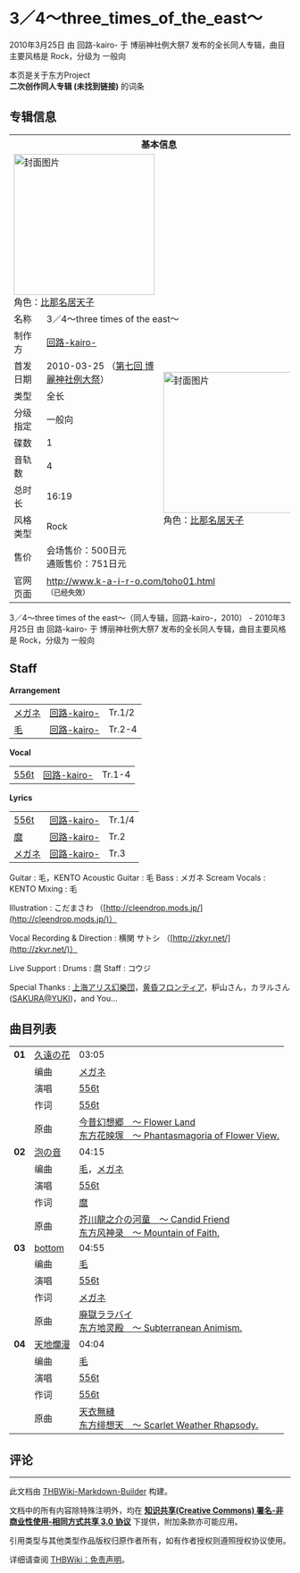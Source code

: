 # 3／4～three_times_of_the_east～

<!-- source html: G:\repos\THBWiki-Markdown-Builder\THBWikiMarkdown\Temp\main\1\17\ns0%3A3%EF%BC%8F4%EF%BD%9Ethree_times_of_the_east%EF%BD%9E.html -->

2010年3月25日 由 回路-kairo- 于 博丽神社例大祭7 发布的全长同人专辑，曲目主要风格是 Rock，分级为 一般向

本页是关于东方Project  
 **二次创作同人专辑 (未找到链接)** 的词条
## 专辑信息

<table><tbody><tr><th colspan="3">基本信息</th></tr><tr><td class="cover-artwork-mobile" colspan="2"><a href="./文件-3／4～three_times_of_the_east～封面.jpg.md" class="image" title="封面图片"><img alt="封面图片" src="https://upload.thwiki.cc/thumb/d/d8/3%EF%BC%8F4%EF%BD%9Ethree_times_of_the_east%EF%BD%9E%E5%B0%81%E9%9D%A2.jpg/252px-3%EF%BC%8F4%EF%BD%9Ethree_times_of_the_east%EF%BD%9E%E5%B0%81%E9%9D%A2.jpg" decoding="async" loading="lazy" width="252" height="252" srcset="https://upload.thwiki.cc/thumb/d/d8/3%EF%BC%8F4%EF%BD%9Ethree_times_of_the_east%EF%BD%9E%E5%B0%81%E9%9D%A2.jpg/378px-3%EF%BC%8F4%EF%BD%9Ethree_times_of_the_east%EF%BD%9E%E5%B0%81%E9%9D%A2.jpg 1.5x, https://upload.thwiki.cc/thumb/d/d8/3%EF%BC%8F4%EF%BD%9Ethree_times_of_the_east%EF%BD%9E%E5%B0%81%E9%9D%A2.jpg/504px-3%EF%BC%8F4%EF%BD%9Ethree_times_of_the_east%EF%BD%9E%E5%B0%81%E9%9D%A2.jpg 2x" data-file-width="624" data-file-height="624"></a><div class="cover-char">角色：<a href="./比那名居天子.md" title="比那名居天子">比那名居天子</a></div></td>
</tr><tr><td class="label">名称</td><td colspan="2"> 3／4～three times of the east～ </td></tr><tr><td class="label">制作方</td><td><a href="./回路-kairo-.md" title="回路-kairo-">回路-kairo-</a></td><td class="cover-artwork" rowspan="9" style="min-width:252px;"><a href="./文件-3／4～three_times_of_the_east～封面.jpg.md" class="image" title="封面图片"><img alt="封面图片" src="https://upload.thwiki.cc/thumb/d/d8/3%EF%BC%8F4%EF%BD%9Ethree_times_of_the_east%EF%BD%9E%E5%B0%81%E9%9D%A2.jpg/252px-3%EF%BC%8F4%EF%BD%9Ethree_times_of_the_east%EF%BD%9E%E5%B0%81%E9%9D%A2.jpg" decoding="async" loading="lazy" width="252" height="252" srcset="https://upload.thwiki.cc/thumb/d/d8/3%EF%BC%8F4%EF%BD%9Ethree_times_of_the_east%EF%BD%9E%E5%B0%81%E9%9D%A2.jpg/378px-3%EF%BC%8F4%EF%BD%9Ethree_times_of_the_east%EF%BD%9E%E5%B0%81%E9%9D%A2.jpg 1.5x, https://upload.thwiki.cc/thumb/d/d8/3%EF%BC%8F4%EF%BD%9Ethree_times_of_the_east%EF%BD%9E%E5%B0%81%E9%9D%A2.jpg/504px-3%EF%BC%8F4%EF%BD%9Ethree_times_of_the_east%EF%BD%9E%E5%B0%81%E9%9D%A2.jpg 2x" data-file-width="624" data-file-height="624"></a><div class="cover-char">角色：<a href="./比那名居天子.md" title="比那名居天子">比那名居天子</a></div></td>
</tr><tr><td class="label">首发日期</td><td>2010-03-25&#160;（<a href="/展会作品列表?e=%E5%8D%9A%E4%B8%BD%E7%A5%9E%E7%A4%BE%E4%BE%8B%E5%A4%A7%E7%A5%AD%237">第七回 博麗神社例大祭</a>）</td></tr><tr><td class="label">类型</td><td>全长</td></tr><tr><td class="label">分级指定</td><td>一般向</td></tr><tr><td class="label">碟数</td><td>1</td></tr><tr><td class="label">音轨数</td><td>4</td></tr><tr><td class="label">总时长</td><td>16:19</td></tr><tr><td class="label">风格类型</td><td>Rock</td></tr><tr><td class="label">售价</td><td>会场售价：500日元<br>通贩售价：751日元</td></tr>
<tr><td class="label">官网页面</td><td colspan="2"><a rel="nofollow" class="external free" href="http://www.k-a-i-r-o.com/toho01.html">http://www.k-a-i-r-o.com/toho01.html</a><br><span style="font-family: sans-serif; cursor: default; color:#555; font-size: 0.8em; bottom: 0.1em; font-weight: bold;" title="连接到已经失效网页">（已经失效）</span></td></tr></tbody></table>

3／4～three times of the east～（同人专辑，回路-kairo-，2010） - 2010年3月25日 由 回路-kairo- 于 博丽神社例大祭7 发布的全长同人专辑，曲目主要风格是 Rock，分级为 一般向
## Staff
  
 **Arrangement**   

<table><tbody><tr><td><a href="./メガネ.md" title="メガネ">メガネ</a></td><td><a href="./回路-kairo-.md" title="回路-kairo-">回路-kairo-</a></td><td>Tr.1/2</td></tr><tr><td><a href="./毛.md" title="毛">毛</a></td><td><a href="./回路-kairo-.md" title="回路-kairo-">回路-kairo-</a></td><td>Tr.2-4</td></tr></tbody></table>

  
 **Vocal**   

<table><tbody><tr><td><a href="/556t" class="mw-redirect" title="556t">556t</a></td><td><a href="./回路-kairo-.md" title="回路-kairo-">回路-kairo-</a></td><td>Tr.1-4</td></tr></tbody></table>

  
 **Lyrics**   

<table><tbody><tr><td><a href="/556t" class="mw-redirect" title="556t">556t</a></td><td><a href="./回路-kairo-.md" title="回路-kairo-">回路-kairo-</a></td><td>Tr.1/4</td></tr><tr><td><a href="/index.php?title=%E9%BA%BF&amp;action=edit&amp;redlink=1" class="new" title="麿（页面不存在）">麿</a></td><td><a href="./回路-kairo-.md" title="回路-kairo-">回路-kairo-</a></td><td>Tr.2</td></tr><tr><td><a href="./メガネ.md" title="メガネ">メガネ</a></td><td><a href="./回路-kairo-.md" title="回路-kairo-">回路-kairo-</a></td><td>Tr.3</td></tr></tbody></table>


Guitar
: 毛，KENTO
Acoustic Guitar
: 毛
Bass
: メガネ
Scream Vocals
: KENTO
Mixing
: 毛

Illustration
: こだまさわ （[http://cleendrop.mods.jp/](http://cleendrop.mods.jp/)）

Vocal Recording &amp; Direction
: 横関 サトシ （[http://zkyr.net/](http://zkyr.net/)）

Live Support
: 
Drums
: 麿
Staff
: コウジ

Special Thanks
: [上海アリス幻樂団](./上海爱丽丝幻乐团.md)，[黄昏フロンティア](./黄昏边境.md)，枦山さん，カヲルさん([SAKURA@YUKI](http://sumizomesakura.web.fc2.com/))，and You...

## 曲目列表

<table><tbody><tr><td id="1" class="infoRD"><b>01</b></td><td id="久遠の花" colspan="2" class="title"><a href="./歌词-久遠の花.md" title="歌词:久遠の花">久遠の花</a><span class="thcsearchlinks"><a rel="nofollow" class="external text" href="https://cd.thwiki.cc?arrange=メガネ&amp;vocal=556t&amp;lyric=556t&amp;ogmusic=今昔幻想郷　～ Flower Land&amp;fromwiki=3／4～three_times_of_the_east～"><span title="搜索相似同人曲"></span></a></span></td><td class="time">03:05</td></tr><tr><td class="left"></td><td class="label">编曲</td><td class="text" colspan="2"><a href="./メガネ.md" title="メガネ">メガネ</a><span class="thcsearchlinks"><a rel="nofollow" class="external text" href="https://cd.thwiki.cc?arrange=，メガネ&amp;fromwiki=3／4～three_times_of_the_east～"><span></span></a></span></td></tr><tr><td class="left"></td><td class="label">演唱</td><td class="text" colspan="2"><a href="/556t" class="mw-redirect" title="556t">556t</a><span class="thcsearchlinks"><a rel="nofollow" class="external text" href="https://cd.thwiki.cc?vocal=556t&amp;fromwiki=3／4～three_times_of_the_east～"><span></span></a></span></td></tr><tr><td class="left"></td><td class="label">作词</td><td class="text" colspan="2"><a href="/556t" class="mw-redirect" title="556t">556t</a><span class="thcsearchlinks"><a rel="nofollow" class="external text" href="https://cd.thwiki.cc?lyric=556t&amp;fromwiki=3／4～three_times_of_the_east～"><span></span></a></span></td></tr><tr><td class="left"></td><td class="label">原曲</td><td class="text" colspan="2"><span class="thcsearchlinks"><a rel="nofollow" class="external text" href="https://cd.thwiki.cc?ogmusic=今昔幻想郷　～ Flower Land&amp;fromwiki=3／4～three_times_of_the_east～"><span></span></a></span><div class="ogmusic"><a href="/%E4%BB%8A%E6%98%94%E5%B9%BB%E6%83%B3%E9%83%B7_%EF%BD%9E_Flower_Land" class="mw-redirect" title="今昔幻想郷 ～ Flower Land">今昔幻想郷　～ Flower Land</a></div><div class="source"><a href="/%E4%B8%9C%E6%96%B9%E8%8A%B1%E6%98%A0%E5%A1%9A_%EF%BD%9E_Phantasmagoria_of_Flower_View." class="mw-redirect" title="东方花映塚 ～ Phantasmagoria of Flower View.">东方花映塚　～ Phantasmagoria of Flower View.</a></div></td></tr>
<tr><td id="2" class="infoRD"><b>02</b></td><td id="泡の音" colspan="2" class="title"><a href="./歌词-泡の音.md" title="歌词:泡の音">泡の音</a><span class="thcsearchlinks"><a rel="nofollow" class="external text" href="https://cd.thwiki.cc?arrange=毛，メガネ&amp;vocal=556t&amp;lyric=麿&amp;ogmusic=芥川龍之介の河童　～ Candid Friend&amp;fromwiki=3／4～three_times_of_the_east～"><span title="搜索相似同人曲"></span></a></span></td><td class="time">04:15</td></tr><tr><td class="left"></td><td class="label">编曲</td><td class="text" colspan="2"><a href="./毛.md" title="毛">毛</a>，<a href="./メガネ.md" title="メガネ">メガネ</a><span class="thcsearchlinks"><a rel="nofollow" class="external text" href="https://cd.thwiki.cc?arrange=，毛，メガネ&amp;fromwiki=3／4～three_times_of_the_east～"><span></span></a></span></td></tr><tr><td class="left"></td><td class="label">演唱</td><td class="text" colspan="2"><a href="/556t" class="mw-redirect" title="556t">556t</a><span class="thcsearchlinks"><a rel="nofollow" class="external text" href="https://cd.thwiki.cc?vocal=556t&amp;fromwiki=3／4～three_times_of_the_east～"><span></span></a></span></td></tr><tr><td class="left"></td><td class="label">作词</td><td class="text" colspan="2"><a href="/index.php?title=%E9%BA%BF&amp;action=edit&amp;redlink=1" class="new" title="麿（页面不存在）">麿</a><span class="thcsearchlinks"><a rel="nofollow" class="external text" href="https://cd.thwiki.cc?lyric=麿&amp;fromwiki=3／4～three_times_of_the_east～"><span></span></a></span></td></tr><tr><td class="left"></td><td class="label">原曲</td><td class="text" colspan="2"><span class="thcsearchlinks"><a rel="nofollow" class="external text" href="https://cd.thwiki.cc?ogmusic=芥川龍之介の河童　～ Candid Friend&amp;fromwiki=3／4～three_times_of_the_east～"><span></span></a></span><div class="ogmusic"><a href="/%E8%8A%A5%E5%B7%9D%E9%BE%8D%E4%B9%8B%E4%BB%8B%E3%81%AE%E6%B2%B3%E7%AB%A5_%EF%BD%9E_Candid_Friend" class="mw-redirect" title="芥川龍之介の河童 ～ Candid Friend">芥川龍之介の河童　～ Candid Friend</a></div><div class="source"><a href="/%E4%B8%9C%E6%96%B9%E9%A3%8E%E7%A5%9E%E5%BD%95_%EF%BD%9E_Mountain_of_Faith." class="mw-redirect" title="东方风神录 ～ Mountain of Faith.">东方风神录　～ Mountain of Faith.</a></div></td></tr>
<tr><td id="3" class="infoRD"><b>03</b></td><td id="bottom" colspan="2" class="title"><a href="./歌词-bottom.md" title="歌词:bottom">bottom</a><span class="thcsearchlinks"><a rel="nofollow" class="external text" href="https://cd.thwiki.cc?arrange=毛&amp;vocal=556t&amp;lyric=メガネ&amp;ogmusic=廃獄ララバイ&amp;fromwiki=3／4～three_times_of_the_east～"><span title="搜索相似同人曲"></span></a></span></td><td class="time">04:55</td></tr><tr><td class="left"></td><td class="label">编曲</td><td class="text" colspan="2"><a href="./毛.md" title="毛">毛</a><span class="thcsearchlinks"><a rel="nofollow" class="external text" href="https://cd.thwiki.cc?arrange=，毛&amp;fromwiki=3／4～three_times_of_the_east～"><span></span></a></span></td></tr><tr><td class="left"></td><td class="label">演唱</td><td class="text" colspan="2"><a href="/556t" class="mw-redirect" title="556t">556t</a><span class="thcsearchlinks"><a rel="nofollow" class="external text" href="https://cd.thwiki.cc?vocal=556t&amp;fromwiki=3／4～three_times_of_the_east～"><span></span></a></span></td></tr><tr><td class="left"></td><td class="label">作词</td><td class="text" colspan="2"><a href="./メガネ.md" title="メガネ">メガネ</a><span class="thcsearchlinks"><a rel="nofollow" class="external text" href="https://cd.thwiki.cc?lyric=メガネ&amp;fromwiki=3／4～three_times_of_the_east～"><span></span></a></span></td></tr><tr><td class="left"></td><td class="label">原曲</td><td class="text" colspan="2"><span class="thcsearchlinks"><a rel="nofollow" class="external text" href="https://cd.thwiki.cc?ogmusic=廃獄ララバイ&amp;fromwiki=3／4～three_times_of_the_east～"><span></span></a></span><div class="ogmusic"><a href="/%E5%BB%83%E7%8D%84%E3%83%A9%E3%83%A9%E3%83%90%E3%82%A4" class="mw-redirect" title="廃獄ララバイ">廃獄ララバイ</a></div><div class="source"><a href="/%E4%B8%9C%E6%96%B9%E5%9C%B0%E7%81%B5%E6%AE%BF_%EF%BD%9E_Subterranean_Animism." class="mw-redirect" title="东方地灵殿 ～ Subterranean Animism.">东方地灵殿　～ Subterranean Animism.</a></div></td></tr>
<tr><td id="4" class="infoRD"><b>04</b></td><td id="天地爛漫" colspan="2" class="title"><a href="./歌词-天地爛漫.md" title="歌词:天地爛漫">天地爛漫</a><span class="thcsearchlinks"><a rel="nofollow" class="external text" href="https://cd.thwiki.cc?arrange=毛&amp;vocal=556t&amp;lyric=556t&amp;ogmusic=天衣無縫&amp;fromwiki=3／4～three_times_of_the_east～"><span title="搜索相似同人曲"></span></a></span></td><td class="time">04:04</td></tr><tr><td class="left"></td><td class="label">编曲</td><td class="text" colspan="2"><a href="./毛.md" title="毛">毛</a><span class="thcsearchlinks"><a rel="nofollow" class="external text" href="https://cd.thwiki.cc?arrange=，毛&amp;fromwiki=3／4～three_times_of_the_east～"><span></span></a></span></td></tr><tr><td class="left"></td><td class="label">演唱</td><td class="text" colspan="2"><a href="/556t" class="mw-redirect" title="556t">556t</a><span class="thcsearchlinks"><a rel="nofollow" class="external text" href="https://cd.thwiki.cc?vocal=556t&amp;fromwiki=3／4～three_times_of_the_east～"><span></span></a></span></td></tr><tr><td class="left"></td><td class="label">作词</td><td class="text" colspan="2"><a href="/556t" class="mw-redirect" title="556t">556t</a><span class="thcsearchlinks"><a rel="nofollow" class="external text" href="https://cd.thwiki.cc?lyric=556t&amp;fromwiki=3／4～three_times_of_the_east～"><span></span></a></span></td></tr><tr><td class="left"></td><td class="label">原曲</td><td class="text" colspan="2"><span class="thcsearchlinks"><a rel="nofollow" class="external text" href="https://cd.thwiki.cc?ogmusic=天衣無縫&amp;fromwiki=3／4～three_times_of_the_east～"><span></span></a></span><div class="ogmusic"><a href="/%E5%A4%A9%E8%A1%A3%E7%84%A1%E7%B8%AB" class="mw-redirect" title="天衣無縫">天衣無縫</a></div><div class="source"><a href="/%E4%B8%9C%E6%96%B9%E7%BB%AF%E6%83%B3%E5%A4%A9_%EF%BD%9E_Scarlet_Weather_Rhapsody." class="mw-redirect" title="东方绯想天 ～ Scarlet Weather Rhapsody.">东方绯想天　～ Scarlet Weather Rhapsody.</a></div></td></tr></tbody></table>


## 评论




---

此文档由 [THBWiki-Markdown-Builder](https://github.com/Delsin-Yu/THBWiki-Markdown-Builder) 构建。

文档中的所有内容除特殊注明外，均在 [**知识共享(Creative Commons) 署名-非商业性使用-相同方式共享 3.0 协议**](https://creativecommons.org/licenses/by-sa/3.0/deed.zh-hans) 下提供，附加条款亦可能应用。

引用类型与其他类型作品版权归原作者所有，如有作者授权则遵照授权协议使用。

详细请查阅 [THBWiki：免责声明](https://thbwiki.cc/THBWiki:%E5%85%8D%E8%B4%A3%E5%A3%B0%E6%98%8E)。

